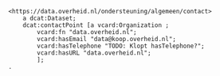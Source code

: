 <aside class="example" title="Contact point">

```turtle
<https://data.overheid.nl/ondersteuning/algemeen/contact>
	a dcat:Dataset;
	dcat:contactPoint [a vcard:Organization ;
		vcard:fn "data.overheid.nl";
		vcard:hasEmail "data@koop.overheid.nl";
        vcard:hasTelephone "TODO: Klopt hasTelephone?";
        vcard:hasURL "data.overheid.nl";
		];
.
```
</aside>